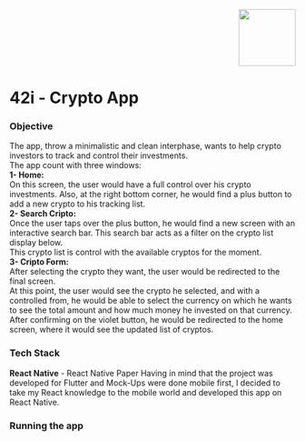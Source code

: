 <p align="right">
  <img height="100" src="https://res.cloudinary.com/tomyboohngs/image/upload/v1660682891/TomasBohnGs/Tomas_YW_h13vjb.png"/>
</p>

# 42i - Crypto App

### Objective

The app, throw a minimalistic and clean interphase, wants to help crypto investors to track and control their investments.
<br>
The app count with three windows:
<br>
**1- Home:** 
<br>On this screen, the user would have a full control over his crypto investments. Also, at the right bottom corner, he would find a plus button to add a new crypto to his tracking list.
<br>
**2- Search Cripto:**
<br>Once the user taps over the plus button, he would find a new screen with an interactive search bar. This search bar acts as a filter on the crypto list display below.
<br>This crypto list is control with the available cryptos for the moment.
<br>
**3- Cripto Form:**
<br>After selecting the crypto they want, the user would be redirected to the final screen.
<br>At this point, the user would see the crypto he selected, and with a controlled from, he would be able to select the currency on which he wants to see the total amount and how much money he invested on that currency.
<br>After confirming on the violet button, he would be redirected to the home screen, where it would see the updated list of cryptos.
### Tech Stack

**React Native** - React Native Paper
Having in mind that the project was developed for Flutter and Mock-Ups were done mobile first, I decided to take my React knowledge to the mobile world and developed this app on React Native.

### Running the app
